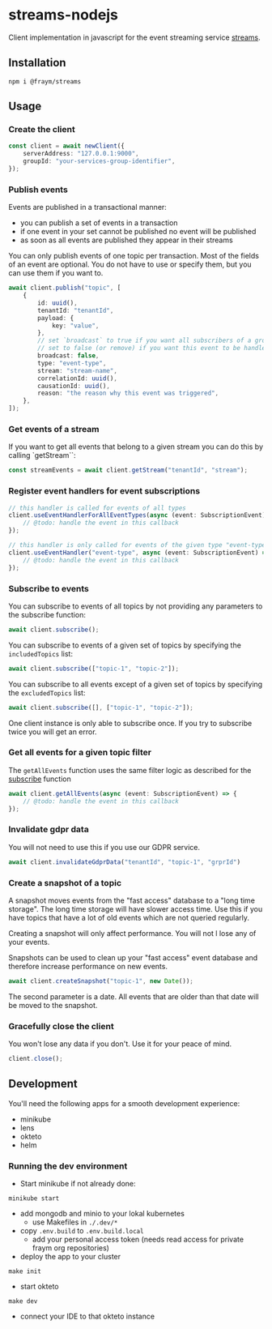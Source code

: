 # streams-nodejs

Client implementation in javascript for the event streaming service [streams](https://github.com/fraym-work/streams).

## Installation

```shell
npm i @fraym/streams
```

## Usage

### Create the client

```typescript
const client = await newClient({
    serverAddress: "127.0.0.1:9000",
    groupId: "your-services-group-identifier",
});
```

### Publish events

Events are published in a transactional manner:
* you can publish a set of events in a transaction
* if one event in your set cannot be published no event will be published
* as soon as all events are published they appear in their streams

You can only publish events of one topic per transaction.
Most of the fields of an event are optional. You do not have to use or specify them, but you can use them if you want to.

```typescript
await client.publish("topic", [
    {
        id: uuid(),
        tenantId: "tenantId",
        payload: {
            key: "value",
        },
        // set `broadcast` to true if you want all subscribers of a group to process the event.
        // set to false (or remove) if you want this event to be handled only once by a group of subscribers.
        broadcast: false, 
        type: "event-type",
        stream: "stream-name",
        correlationId: uuid(),
        causationId: uuid(),
        reason: "the reason why this event was triggered",
    },
]);
```

### Get events of a stream

If you want to get all events that belong to a given stream you can do this by calling `getStream``:

```typescript
const streamEvents = await client.getStream("tenantId", "stream");
```

### Register event handlers for event subscriptions

```typescript
// this handler is called for events of all types
client.useEventHandlerForAllEventTypes(async (event: SubscriptionEvent) => {
    // @todo: handle the event in this callback
});

// this handler is only called for events of the given type "event-type"
client.useEventHandler("event-type", async (event: SubscriptionEvent) => {
    // @todo: handle the event in this callback
});
```

### Subscribe to events

You can subscribe to events of all topics by not providing any parameters to the subscribe function:

```typescript
await client.subscribe();
```

You can subscribe to events of a given set of topics by specifying the `includedTopics` list:

```typescript
await client.subscribe(["topic-1", "topic-2"]);
```

You can subscribe to all events except of a given set of topics by specifying the `excludedTopics` list:

```typescript
await client.subscribe([], ["topic-1", "topic-2"]);
```

One client instance is only able to subscribe once. If you try to subscribe twice you will get an error.

### Get all events for a given topic filter

The `getAllEvents` function uses the same filter logic as described for the [subscribe](#subscribe-to-events) function

```typescript
await client.getAllEvents(async (event: SubscriptionEvent) => {
    // @todo: handle the event in this callback 
});
```

### Invalidate gdpr data

You will not need to use this if you use our GDPR service.

```typescript
await client.invalidateGdprData("tenantId", "topic-1", "grprId")
```

### Create a snapshot of a topic

A snapshot moves events from the "fast access" database to a "long time storage".
The long time storage will have slower access time.
Use this if you have topics that have a lot of old events which are not queried regularly.

Creating a snapshot will only affect performance. You will not l lose any of your events.

Snapshots can be used to clean up your "fast access" event database and therefore increase performance on new events.

```typescript
await client.createSnapshot("topic-1", new Date());
```

The second parameter is a date. All events that are older than that date will be moved to the snapshot.

### Gracefully close the client

You won't lose any data if you don't. Use it for your peace of mind.

```typescript
client.close();
```

## Development

You'll need the following apps for a smooth development experience:

- minikube
- lens
- okteto
- helm

### Running the dev environment

- Start minikube if not already done:

```shell
minikube start
```

- add mongodb and minio to your lokal kubernetes
  - use Makefiles in `./.dev/*`
- copy `.env.build` to `.env.build.local`
  - add your personal access token (needs read access for private fraym org repositories)
- deploy the app to your cluster

```
make init
```

- start okteto

```
make dev
```

- connect your IDE to that okteto instance
